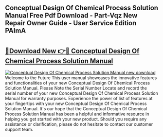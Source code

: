 ## Conceptual Design Of Chemical Process Solution Manual Free Pdf Download - Part-Vqz New Repair Owner Guide - User Service Edition PAImA

# <h2><a href="http://bc63061.oget.top/?id=Conceptual+Design+Of+Chemical+Process+Solution+Manual">🔗Download New 👉🔴 Conceptual Design Of Chemical Process Solution Manual</a></h2>

[![Conceptual Design Of Chemical Process Solution Manual new download](https://i.imgur.com/5g1atiW.png)](http://bc63061.oget.top/?id=Conceptual+Design+Of+Chemical+Process+Solution+Manual)
Welcome to the Future This user manual showcases the innovative features and functionalities of your new Conceptual Design Of Chemical Process Solution Manual. Please Note the Serial Number Locate and record the serial number of your new Conceptual Design Of Chemical Process Solution Manual for warranty purposes. Experience the power of list of features at your fingertips with your new Conceptual Design Of Chemical Process Solution Manual. It's our hope that the Conceptual Design Of Chemical Process Solution Manual has been a helpful and informative resource in helping you get started with your new product. Should you require any assistance or clarification, please do not hesitate to contact our customer support team.
